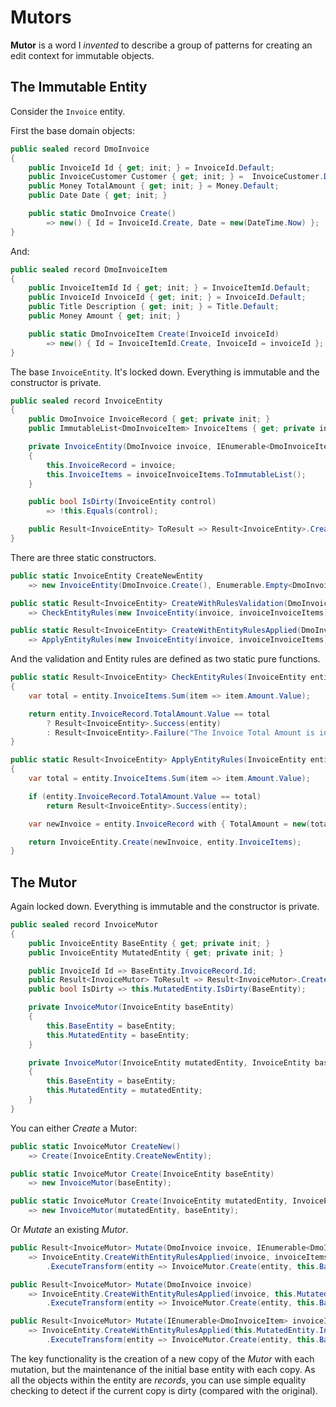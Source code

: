 # Mutors

**Mutor** is a word I *invented* to describe a group of patterns for creating an edit context for immutable objects.

## The Immutable Entity

Consider the `Invoice` entity.

First the base domain objects:

```csharp
public sealed record DmoInvoice
{
    public InvoiceId Id { get; init; } = InvoiceId.Default;
    public InvoiceCustomer Customer { get; init; } =  InvoiceCustomer.Default;
    public Money TotalAmount { get; init; } = Money.Default;
    public Date Date { get; init; }

    public static DmoInvoice Create()
        => new() { Id = InvoiceId.Create, Date = new(DateTime.Now) };
}
```

And:

```csharp
public sealed record DmoInvoiceItem
{
    public InvoiceItemId Id { get; init; } = InvoiceItemId.Default;
    public InvoiceId InvoiceId { get; init; } = InvoiceId.Default;
    public Title Description { get; init; } = Title.Default;
    public Money Amount { get; init; }

    public static DmoInvoiceItem Create(InvoiceId invoiceId)
        => new() { Id = InvoiceItemId.Create, InvoiceId = invoiceId };
}
```

The base `InvoiceEntity`.  It's locked down.  Everything is immutable and the constructor is private.

```csharp
public sealed record InvoiceEntity
{
    public DmoInvoice InvoiceRecord { get; private init; }
    public ImmutableList<DmoInvoiceItem> InvoiceItems { get; private init; }

    private InvoiceEntity(DmoInvoice invoice, IEnumerable<DmoInvoiceItem> invoiceInvoiceItems)
    {
        this.InvoiceRecord = invoice;
        this.InvoiceItems = invoiceInvoiceItems.ToImmutableList();
    }

    public bool IsDirty(InvoiceEntity control)
        => !this.Equals(control);

    public Result<InvoiceEntity> ToResult => Result<InvoiceEntity>.Create(this);
}
```

There are three static constructors.

```csharp
public static InvoiceEntity CreateNewEntity
    => new InvoiceEntity(DmoInvoice.Create(), Enumerable.Empty<DmoInvoiceItem>());

public static Result<InvoiceEntity> CreateWithRulesValidation(DmoInvoice invoice, IEnumerable<DmoInvoiceItem> invoiceInvoiceItems)
    => CheckEntityRules(new InvoiceEntity(invoice, invoiceInvoiceItems));

public static Result<InvoiceEntity> CreateWithEntityRulesApplied(DmoInvoice invoice, IEnumerable<DmoInvoiceItem> invoiceInvoiceItems)
    => ApplyEntityRules(new InvoiceEntity(invoice, invoiceInvoiceItems));
```

And the validation and Entity rules are defined as two static pure functions.

```csharp
public static Result<InvoiceEntity> CheckEntityRules(InvoiceEntity entity)
{
    var total = entity.InvoiceItems.Sum(item => item.Amount.Value);

    return entity.InvoiceRecord.TotalAmount.Value == total
        ? Result<InvoiceEntity>.Success(entity)
        : Result<InvoiceEntity>.Failure("The Invoice Total Amount is incorrect.");
}

public static Result<InvoiceEntity> ApplyEntityRules(InvoiceEntity entity)
{
    var total = entity.InvoiceItems.Sum(item => item.Amount.Value);

    if (entity.InvoiceRecord.TotalAmount.Value == total)
        return Result<InvoiceEntity>.Success(entity);

    var newInvoice = entity.InvoiceRecord with { TotalAmount = new(total) };

    return InvoiceEntity.Create(newInvoice, entity.InvoiceItems);
}
```

## The Mutor

Again locked down.  Everything is immutable and the constructor is private.

```csharp
public sealed record InvoiceMutor
{
    public InvoiceEntity BaseEntity { get; private init; }
    public InvoiceEntity MutatedEntity { get; private init; }

    public InvoiceId Id => BaseEntity.InvoiceRecord.Id;
    public Result<InvoiceMutor> ToResult => Result<InvoiceMutor>.Create(this);
    public bool IsDirty => this.MutatedEntity.IsDirty(BaseEntity);

    private InvoiceMutor(InvoiceEntity baseEntity)
    {
        this.BaseEntity = baseEntity;
        this.MutatedEntity = baseEntity;
    }

    private InvoiceMutor(InvoiceEntity mutatedEntity, InvoiceEntity baseEntity)
    {
        this.BaseEntity = baseEntity;
        this.MutatedEntity = mutatedEntity;
    }
}
```

You can either *Create* a Mutor:

```csharp
public static InvoiceMutor CreateNew()
    => Create(InvoiceEntity.CreateNewEntity);

public static InvoiceMutor Create(InvoiceEntity baseEntity)
    => new InvoiceMutor(baseEntity);

public static InvoiceMutor Create(InvoiceEntity mutatedEntity, InvoiceEntity baseEntity)
    => new InvoiceMutor(mutatedEntity, baseEntity);
```

Or *Mutate* an existing *Mutor*.

```csharp
public Result<InvoiceMutor> Mutate(DmoInvoice invoice, IEnumerable<DmoInvoiceItem> invoiceItems)
    => InvoiceEntity.CreateWithEntityRulesApplied(invoice, invoiceItems)
        .ExecuteTransform(entity => InvoiceMutor.Create(entity, this.BaseEntity).ToResult);

public Result<InvoiceMutor> Mutate(DmoInvoice invoice)
    => InvoiceEntity.CreateWithEntityRulesApplied(invoice, this.MutatedEntity.InvoiceItems)
        .ExecuteTransform(entity => InvoiceMutor.Create(entity, this.BaseEntity).ToResult);

public Result<InvoiceMutor> Mutate(IEnumerable<DmoInvoiceItem> invoiceItems)
    => InvoiceEntity.CreateWithEntityRulesApplied(this.MutatedEntity.InvoiceRecord, invoiceItems)
        .ExecuteTransform(entity => InvoiceMutor.Create(entity, this.BaseEntity).ToResult);
```

The key functionality is the creation of a new copy of the *Mutor* with each mutation, but the maintenance of the initial base entity with each copy.  As all the objects within the entity are *records*, you can use simple equality checking to detect if the current copy is dirty (compared with the original).